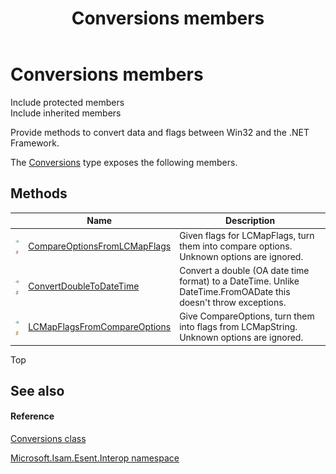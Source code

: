 ﻿---
title: Conversions members
TOCTitle: Conversions members
ms:assetid: AllMembers.T:Microsoft.Isam.Esent.Interop.Conversions
ms:mtpsurl: https://msdn.microsoft.com/library/microsoft.isam.esent.interop.conversions_members(v=EXCHG.10)
ms:contentKeyID: 55107253
ms.date: 07/30/2014
ms.topic: article
---

# Conversions members

Include protected members  
Include inherited members  

Provide methods to convert data and flags between Win32 and the .NET Framework.

The [Conversions](dn334230\(v=exchg.10\).md) type exposes the following members.

## Methods

<table>
<thead>
<tr class="header">
<th> </th>
<th>Name</th>
<th>Description</th>
</tr>
</thead>
<tbody>
<tr class="odd">
<td><img src="../images/dn292146.pubmethod(exchg.10).gif" title="Public method" alt="Public method" /><img src="../images/dn292146.static(exchg.10).gif" title="Static member" alt="Static member" /></td>
<td><a href="dn334187(v=exchg.10).md">CompareOptionsFromLCMapFlags</a></td>
<td>Given flags for LCMapFlags, turn them into compare options. Unknown options are ignored.</td>
</tr>
<tr class="even">
<td><img src="../images/dn292146.pubmethod(exchg.10).gif" title="Public method" alt="Public method" /><img src="../images/dn292146.static(exchg.10).gif" title="Static member" alt="Static member" /></td>
<td><a href="dn334235(v=exchg.10).md">ConvertDoubleToDateTime</a></td>
<td>Convert a double (OA date time format) to a DateTime. Unlike DateTime.FromOADate this doesn't throw exceptions.</td>
</tr>
<tr class="odd">
<td><img src="../images/dn292146.pubmethod(exchg.10).gif" title="Public method" alt="Public method" /><img src="../images/dn292146.static(exchg.10).gif" title="Static member" alt="Static member" /></td>
<td><a href="dn334186(v=exchg.10).md">LCMapFlagsFromCompareOptions</a></td>
<td>Give CompareOptions, turn them into flags from LCMapString. Unknown options are ignored.</td>
</tr>
</tbody>
</table>


Top

## See also

#### Reference

[Conversions class](dn334230\(v=exchg.10\).md)

[Microsoft.Isam.Esent.Interop namespace](hh596136\(v=exchg.10\).md)


